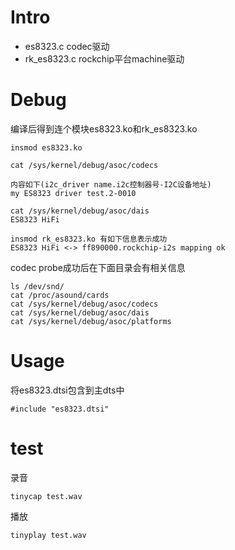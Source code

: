 # Intro

- es8323.c codec驱动
- rk_es8323.c rockchip平台machine驱动

# Debug

编译后得到连个模块es8323.ko和rk_es8323.ko

	insmod es8323.ko

	cat /sys/kernel/debug/asoc/codecs

	内容如下(i2c_driver name.i2c控制器号-I2C设备地址)
	my ES8323 driver test.2-0010

	cat /sys/kernel/debug/asoc/dais
	ES8323 HiFi

	insmod rk_es8323.ko 有如下信息表示成功
	ES8323 HiFi <-> ff890000.rockchip-i2s mapping ok

codec probe成功后在下面目录会有相关信息

	ls /dev/snd/
	cat /proc/asound/cards
	cat /sys/kernel/debug/asoc/codecs
	cat /sys/kernel/debug/asoc/dais
	cat /sys/kernel/debug/asoc/platforms

# Usage

将es8323.dtsi包含到主dts中

	#include "es8323.dtsi"

# test

录音

	tinycap test.wav

播放

	tinyplay test.wav
